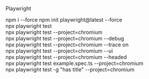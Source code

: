 Playwright

npm i --force 
npm init playwright@latest --force </br>
npx playwright test </br>
npx playwright test --project=chromium </br>
npx playwright test --project=chromium --debug </br>
npx playwright test --project=chromium --trace on </br>
npx playwright test --project=chromium --ui </br>
npx playwright test --project=chromium --headed </br>
npx playwright test example.spec.ts --project=chromium </br>
npx playwright test -g "has title" --project=chromium </br>
